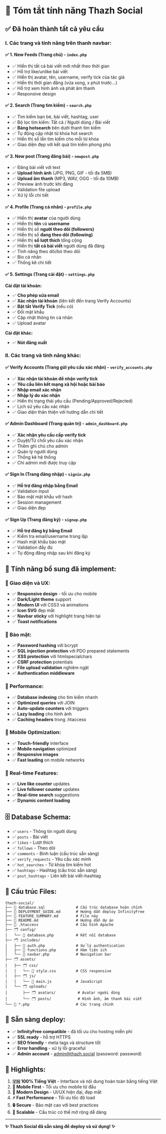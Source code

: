 # 🎉 Tóm tắt tính năng Thazh Social

## ✅ Đã hoàn thành tất cả yêu cầu

### I. Các trang và tính năng trên thanh navbar:

#### ✅ 1. New Feeds (Trang chủ) - `index.php`
- ✅ Hiển thị tất cả bài viết mới nhất theo thời gian
- ✅ Hỗ trợ like/unlike bài viết
- ✅ Hiển thị avatar, tên, username, verify tick của tác giả
- ✅ Hiển thị thời gian đăng (vừa xong, x phút trước...)
- ✅ Hỗ trợ xem hình ảnh và phát âm thanh
- ✅ Responsive design

#### ✅ 2. Search (Trang tìm kiếm) - `search.php`
- ✅ Tìm kiếm bạn bè, bài viết, hashtag, user
- ✅ Bộ lọc tìm kiếm: Tất cả / Người dùng / Bài viết
- ✅ **Bảng hotsearch** bên dưới thanh tìm kiếm
- ✅ Tự động cập nhật từ khóa hot search
- ✅ Hiển thị số lần tìm kiếm cho mỗi từ khóa
- ✅ Giao diện đẹp với kết quả tìm kiếm phong phú

#### ✅ 3. New post (Trang đăng bài) - `newpost.php`
- ✅ Đăng bài viết với text
- ✅ **Upload hình ảnh** (JPG, PNG, GIF - tối đa 5MB)
- ✅ **Upload âm thanh** (MP3, WAV, OGG - tối đa 10MB)
- ✅ Preview ảnh trước khi đăng
- ✅ Validation file upload
- ✅ Xử lý lỗi chi tiết

#### ✅ 4. Profile (Trang cá nhân) - `profile.php`
- ✅ Hiển thị **avatar** của người dùng
- ✅ Hiển thị **tên** và **username**
- ✅ Hiển thị số **người theo dõi (followers)**
- ✅ Hiển thị số **đang theo dõi (following)**
- ✅ Hiển thị **số lượt thích** tổng cộng
- ✅ Hiển thị **tất cả bài viết** người dùng đã đăng
- ✅ Tính năng theo dõi/bỏ theo dõi
- ✅ Bio cá nhân
- ✅ Thống kê chi tiết

#### ✅ 5. Settings (Trang cài đặt) - `settings.php`

**Cài đặt tài khoản:**
- ✅ **Cho phép sửa email**
- ✅ **Xác nhận tài khoản** (liên kết đến trang Verify Accounts)
- ✅ **Bật tắt Verify Tick** (nếu có)
- ✅ Đổi mật khẩu
- ✅ Cập nhật thông tin cá nhân
- ✅ Upload avatar

**Cài đặt khác:**
- ✅ **Nút đăng xuất**

### II. Các trang và tính năng khác:

#### ✅ Verify Accounts (Trang gửi yêu cầu xác nhận) - `verify_accounts.php`
- ✅ **Xác nhận tài khoản để nhận verify tick**
- ✅ **Yêu cầu liên kết mạng xã hội hoặc bài báo**
- ✅ **Nhập email xác nhận**
- ✅ **Nhập lý do xác nhận**
- ✅ Hiển thị trạng thái yêu cầu (Pending/Approved/Rejected)
- ✅ Lịch sử yêu cầu xác nhận
- ✅ Giao diện thân thiện với hướng dẫn chi tiết

#### ✅ Admin Dashboard (Trang quản trị) - `admin_dashboard.php`
- ✅ **Xác nhận yêu cầu cấp verify tick**
- ✅ Duyệt/Từ chối yêu cầu xác nhận
- ✅ Thêm ghi chú cho admin
- ✅ Quản lý người dùng
- ✅ Thống kê hệ thống
- ✅ Chỉ admin mới được truy cập

#### ✅ Sign In (Trang đăng nhập) - `signin.php`
- ✅ **Hỗ trợ đăng nhập bằng Email**
- ✅ Validation input
- ✅ Bảo mật mật khẩu với hash
- ✅ Session management
- ✅ Giao diện đẹp

#### ✅ Sign Up (Trang đăng ký) - `signup.php`
- ✅ **Hỗ trợ đăng ký bằng Email**
- ✅ Kiểm tra email/username trùng lặp
- ✅ Hash mật khẩu bảo mật
- ✅ Validation đầy đủ
- ✅ Tự động đăng nhập sau khi đăng ký

## 🔧 Tính năng bổ sung đã implement:

### 🎨 Giao diện và UX:
- ✅ **Responsive design** - tối ưu cho mobile
- ✅ **Dark/Light theme** support
- ✅ **Modern UI** với CSS3 và animations
- ✅ **Icon SVG** đẹp mắt
- ✅ **Navbar sticky** với highlight trang hiện tại
- ✅ **Toast notifications**

### 🔐 Bảo mật:
- ✅ **Password hashing** với bcrypt
- ✅ **SQL injection protection** với PDO prepared statements
- ✅ **XSS protection** với htmlspecialchars
- ✅ **CSRF protection** potentials
- ✅ **File upload validation** nghiêm ngặt
- ✅ **Authentication middleware**

### 🚀 Performance:
- ✅ **Database indexing** cho tìm kiếm nhanh
- ✅ **Optimized queries** với JOIN
- ✅ **Auto-update counters** với triggers
- ✅ **Lazy loading** cho hình ảnh
- ✅ **Caching headers** trong .htaccess

### 📱 Mobile Optimization:
- ✅ **Touch-friendly** interface
- ✅ **Mobile navigation** optimized
- ✅ **Responsive images**
- ✅ **Fast loading** on mobile networks

### 🔄 Real-time Features:
- ✅ **Live like counter** updates
- ✅ **Live follower counter** updates
- ✅ **Real-time search** suggestions
- ✅ **Dynamic content loading**

## 🗄️ Database Schema:

- ✅ `users` - Thông tin người dùng
- ✅ `posts` - Bài viết
- ✅ `likes` - Lượt thích
- ✅ `follows` - Theo dõi
- ✅ `comments` - Bình luận (cấu trúc sẵn sàng)
- ✅ `verify_requests` - Yêu cầu xác minh
- ✅ `hot_searches` - Từ khóa tìm kiếm hot
- ✅ `hashtags` - Hashtag (cấu trúc sẵn sàng)
- ✅ `post_hashtags` - Liên kết bài viết-hashtag

## 📁 Cấu trúc Files:

```
thazh-social/
├── 📄 database.sql              # Cấu trúc database hoàn chỉnh
├── 📄 DEPLOYMENT_GUIDE.md       # Hướng dẫn deploy InfinityFree
├── 📄 FEATURE_SUMMARY.md        # File này
├── 📄 README.md                 # Hướng dẫn dự án
├── 📄 .htaccess                 # Cấu hình Apache
├── 🗂️ config/
│   └── 📄 database.php          # Kết nối database
├── 🗂️ includes/
│   ├── 📄 auth.php              # Xử lý authentication
│   ├── 📄 functions.php         # Hàm tiện ích
│   └── 📄 navbar.php            # Navigation bar
├── 🗂️ assets/
│   ├── 🗂️ css/
│   │   └── 📄 style.css         # CSS responsive
│   ├── 🗂️ js/
│   │   └── 📄 main.js           # JavaScript
│   └── 🗂️ uploads/
│       ├── 🗂️ avatars/          # Avatar người dùng
│       └── 🗂️ posts/            # Hình ảnh, âm thanh bài viết
└── 📄 *.php                     # Các trang chính
```

## 🎯 Sẵn sàng deploy:

- ✅ **InfinityFree compatible** - đã tối ưu cho hosting miễn phí
- ✅ **SSL ready** - hỗ trợ HTTPS
- ✅ **SEO friendly** - meta tags và structure tốt
- ✅ **Error handling** - xử lý lỗi graceful
- ✅ **Admin account** - admin@thazh.social (password: password)

## 🌟 Highlights:

1. **🇻🇳 100% Tiếng Việt** - Interface và nội dung hoàn toàn bằng tiếng Việt
2. **📱 Mobile First** - Tối ưu cho mobile từ đầu
3. **🎨 Modern Design** - UI/UX hiện đại, đẹp mắt
4. **⚡ Fast Performance** - Tối ưu tốc độ load
5. **🔒 Secure** - Bảo mật cao với best practices
6. **🚀 Scalable** - Cấu trúc có thể mở rộng dễ dàng

---

**✨ Thazh Social đã sẵn sàng để deploy và sử dụng! ✨**